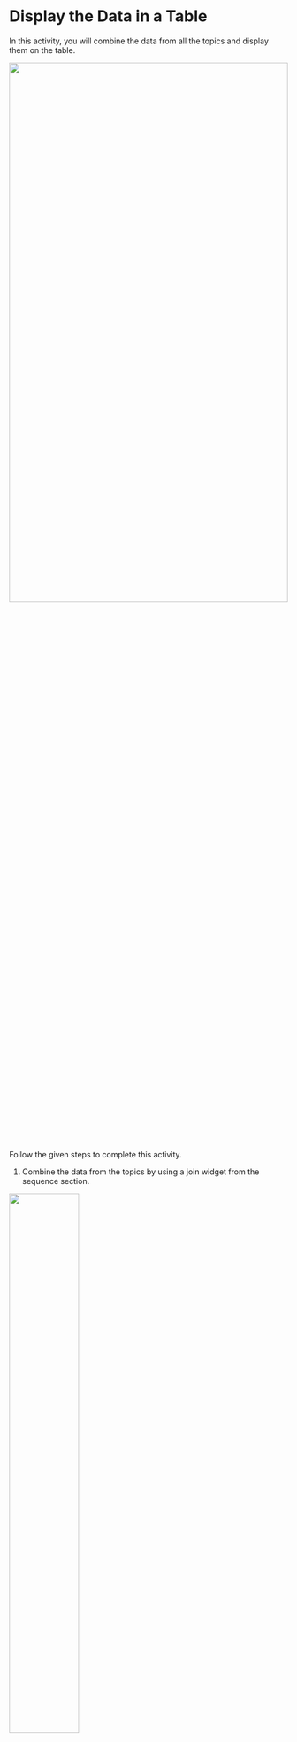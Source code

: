 Display the Data in a Table
======================
In this activity, you will combine the data from all the topics and display them on the table.


<img src= "https://s3.amazonaws.com/media-p.slid.es/uploads/1525749/images/11160110/Screenshot_2024-02-29_183824.png" width = "100%" height = "50%">


Follow the given steps to complete this activity.


1. Combine the data from the topics by using a join widget from the sequence section.


<img src= "https://s3.amazonaws.com/media-p.slid.es/uploads/1525749/images/11158065/SA2_join_widget.gif" width = "50%" height = "50%">


2. Convert the data from the join to an array by connecting a function widget to the join.


<img src= "https://s3.amazonaws.com/media-p.slid.es/uploads/1525749/images/11158426/pasted-from-clipboard.png" width = "50%" height = "50%">


* Convert the payload Object to an array.


~~~cpp
    msg.payload = [msg.payload]
    return msg;
~~~


3. Install the node-red-ui-table to the pallete.


<img src= "https://s3.amazonaws.com/media-p.slid.es/uploads/1525749/images/11158083/install_table_pallet.gif" width = "50%" height = "50%">


* Add the table widget from the dashboard section and connect it to the function AddToArray.


<img src= "https://s3.amazonaws.com/media-p.slid.es/uploads/1525749/images/11158438/pasted-from-clipboard.png" width = "50%" height = "50%">


4. Create a group named Data Table and add the table to the group.


* Set the width of the group to `20`.


<img src= "https://s3.amazonaws.com/media-p.slid.es/uploads/1525749/images/11158519/SA2_table_group.gif" width = "50%" height = "50%">


* Add a column for timestamps and columns for each MQTT topic. Set the size of the table to `20X6`.


<img src= "https://s3.amazonaws.com/media-p.slid.es/uploads/1525749/images/11158525/SA2_Add_Columns.gif" width = "50%" height = "50%">




* Save and run the code to check the output.

